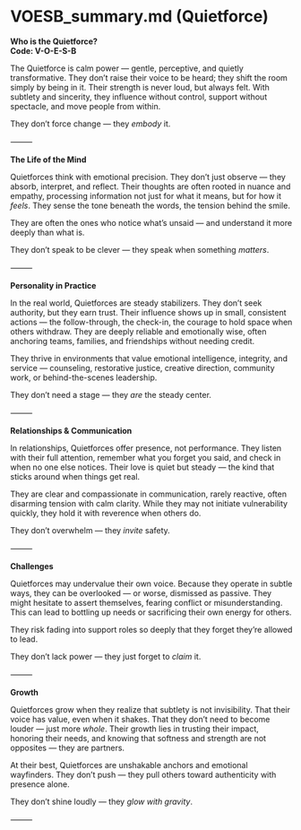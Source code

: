 # VOESB_summary.md (Quietforce)

**Who is the Quietforce?**  
**Code: V-O-E-S-B**

The Quietforce is calm power — gentle, perceptive, and quietly transformative. They don’t raise their voice to be heard; they shift the room simply by being in it. Their strength is never loud, but always felt. With subtlety and sincerity, they influence without control, support without spectacle, and move people from within.

They don’t force change — they *embody* it.

⸻

**The Life of the Mind**

Quietforces think with emotional precision. They don’t just observe — they absorb, interpret, and reflect. Their thoughts are often rooted in nuance and empathy, processing information not just for what it means, but for how it *feels*. They sense the tone beneath the words, the tension behind the smile.

They are often the ones who notice what’s unsaid — and understand it more deeply than what is.

They don’t speak to be clever — they speak when something *matters*.

⸻

**Personality in Practice**

In the real world, Quietforces are steady stabilizers. They don’t seek authority, but they earn trust. Their influence shows up in small, consistent actions — the follow-through, the check-in, the courage to hold space when others withdraw. They are deeply reliable and emotionally wise, often anchoring teams, families, and friendships without needing credit.

They thrive in environments that value emotional intelligence, integrity, and service — counseling, restorative justice, creative direction, community work, or behind-the-scenes leadership.

They don’t need a stage — they *are* the steady center.

⸻

**Relationships & Communication**

In relationships, Quietforces offer presence, not performance. They listen with their full attention, remember what you forget you said, and check in when no one else notices. Their love is quiet but steady — the kind that sticks around when things get real.

They are clear and compassionate in communication, rarely reactive, often disarming tension with calm clarity. While they may not initiate vulnerability quickly, they hold it with reverence when others do.

They don’t overwhelm — they *invite* safety.

⸻

**Challenges**

Quietforces may undervalue their own voice. Because they operate in subtle ways, they can be overlooked — or worse, dismissed as passive. They might hesitate to assert themselves, fearing conflict or misunderstanding. This can lead to bottling up needs or sacrificing their own energy for others.

They risk fading into support roles so deeply that they forget they’re allowed to lead.

They don’t lack power — they just forget to *claim* it.

⸻

**Growth**

Quietforces grow when they realize that subtlety is not invisibility. That their voice has value, even when it shakes. That they don’t need to become louder — just more *whole*. Their growth lies in trusting their impact, honoring their needs, and knowing that softness and strength are not opposites — they are partners.

At their best, Quietforces are unshakable anchors and emotional wayfinders. They don’t push — they pull others toward authenticity with presence alone.

They don’t shine loudly — they *glow with gravity*.

⸻
